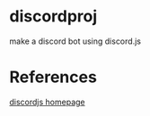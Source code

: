 # discordproj
make a discord bot using discord.js

# References
[discordjs homepage]("https://discord.js.org/")
